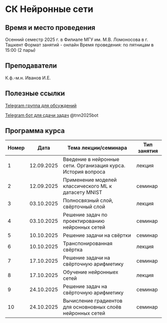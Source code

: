 # СК Нейронные сети

## Время и место проведения
Осенний семестр 2025 г. в Филиале МГУ им. М.В. Ломоносова в г. Ташкент
Формат занятий - онлайн
Время проведения: по пятницам в 15:00 (2 пары)

## Преподаватели
К.ф.-м.н. Иванов И.Е.

## Полезные ссылки

[Telegram группа для обсуждений](https://t.me/+hCHW2T3RXvpmODIy)


[Telegram бот для сдачи задач](t.me/tnn2025bot) @tnn2025bot

## <a name="program" /> Программа курса 
| Номер         | Дата         | Тема лекции/семинара                                  | Тип занятия |
| ------------- | -------------| -------------                                          |  -------------|
| 1 |  12.09.2025   |  Введение в нейронные сети. Организация курса. История вопроса    | лекция        |
| 2 |  12.09.2025   |  Применение моделей классического ML к датасету MNIST             | семинар       |
| 3 |  03.10.2025   |  Полносвязный слой, свёрточный слой                               | лекция        |
| 4 |  03.10.2025   |  Решение задач по проектированию нейронных сетей                  | семинар       |
| 5 |  10.10.2025   |  Решение задачи на свёртки                                        | семинар       |
| 6 |  10.10.2025   |  Транспонированная свёртка                                        | лекция        |
| 7 |  17.10.2025   |  Решение задачи на свёрточную арифметику                          | семинар       |
| 8 |  17.10.2025   |  Обучение нейронныех сетей                                        | лекция        |
| 9 |  24.10.2025   |  Решение задач на свёрточную арифметику                           | семинар       |
| 10|  24.10.2025   |  Вычисление градиентов для основновных слоёв нейронных сетей      | семинар       |

